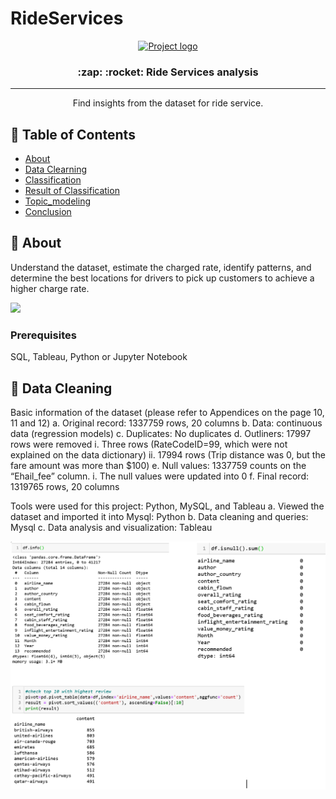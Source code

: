 # RideServices

<p align="center">
  <a href="" rel="noopener">
 <img width=200px height=200px src="https://i.imgur.com/6wj0hh6.jpg" alt="Project logo"></a>
</p>

<h3 align="center">:zap: :rocket: Ride Services analysis </h3>


---

<p align="center">
Find insights from the dataset for ride service. 
    <br> 
</p>

## 📝 Table of Contents
- [About](#about)
- [Data Clearning](#data_leaning)
- [Classification](#classification)
- [Result of Classification](#result)
- [Topic_modeling](#topic_modeling)
- [Conclusion](#conclusion)


## 🧐 About <a name = "about"></a>
Understand the dataset, estimate the charged rate, identify patterns, and determine the best locations for drivers to pick up customers to achieve a higher charge rate.

<img src="https://media0.giphy.com/media/v1.Y2lkPTc5MGI3NjExaXhhNXRsOWJxYjlibTljcnFzcnEyeXpsZ2dsdGU4cmRrYTFzYm9uNiZlcD12MV9pbnRlcm5hbF9naWZfYnlfaWQmY3Q9Zw/3oEjHKvf3PoUw8pso8/giphy.gif" width="450" />

### Prerequisites
SQL, Tableau, Python or Jupyter Notebook 


## 🔖 Data Cleaning <a name = "data_leaning"></a>

Basic information of the dataset (please refer to Appendices on the page 10, 11 and 12)
  a.	Original record: 1337759 rows, 20 columns
  b.	Data: continuous data (regression models)
  c.	Duplicates: No duplicates
  d.	Outliners: 17997 rows were removed
      i.	Three rows (RateCodeID=99, which were not explained on the data dictionary)
      ii.	17994 rows (Trip distance was 0, but the fare amount was more than $100)
  e.	Null values: 1337759 counts on the “Ehail_fee” column.
      i.	The null values were updated into 0 
  f.	Final record: 1319765 rows, 20 columns

Tools were used for this project: Python, MySQL, and Tableau
  a.	Viewed the dataset and imported it into Mysql: Python 
  b.	Data cleaning and queries: Mysql
  c.	Data analysis and visualization: Tableau





![image](https://github.com/YingHu1234/airline/blob/master/img/1.PNG)





